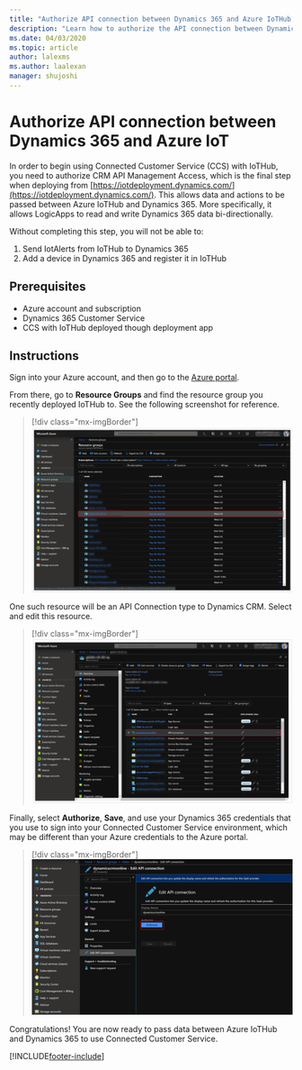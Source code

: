 ```yaml
---
title: "Authorize API connection between Dynamics 365 and Azure IoTHub  | MicrosoftDocs"
description: "Learn how to authorize the API connection between Dynamics 365 and Azure IoTHub."
ms.date: 04/03/2020
ms.topic: article
author: lalexms
ms.author: laalexan
manager: shujoshi
---
```


# Authorize API connection between Dynamics 365 and Azure IoT

In order to begin using Connected Customer Service (CCS) with IoTHub, you need to authorize CRM API Management Access, which is the final step when deploying from [https://iotdeployment.dynamics.com/](https://iotdeployment.dynamics.com/). This allows data and actions to be passed between Azure IoTHub and Dynamics 365. More specifically, it allows LogicApps to read and write Dynamics 365 data bi-directionally. 

Without completing this step, you will not be able to: 

1. Send IotAlerts from IoTHub to Dynamics 365
2. Add a device in Dynamics 365 and register it in IoTHub


## Prerequisites
- Azure account and subscription
- Dynamics 365 Customer Service 
- CCS with IoTHub deployed though deployment app


## Instructions

Sign into your Azure account, and then go to the [Azure portal](https://portal.azure.com). 

From there, go to **Resource Groups** and find the resource group you recently deployed IoTHub to. See the following screenshot for reference.


> [!div class="mx-imgBorder"]
> ![Screenshot of Azure resource groups.](media/cs-iot-resource-group.png)

One such resource will be an API Connection type to Dynamics CRM. Select and edit this resource.

> [!div class="mx-imgBorder"]
> ![Screenshot of API connection between dynamics and azure.](media/cs-iot-api-connection.png)

Finally, select **Authorize**, **Save**, and use your Dynamics 365 credentials that you use to sign into your Connected Customer Service environment, which may be different than your Azure credentials to the Azure portal.

> [!div class="mx-imgBorder"]
> ![Screenshot of authorizing the subscription.](media/cs-iot-hub-api-connection-authorize.png)

Congratulations! You are now ready to pass data between Azure IoTHub and Dynamics 365 to use Connected Customer Service.


[!INCLUDE[footer-include](../includes/footer-banner.md)]
